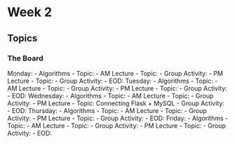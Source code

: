 # Week 2

## Topics


### The Board
Monday:
    - Algorithms
        - Topic: 
    - AM Lecture
        - Topic:
        - Group Activity:
    - PM Lecture
        - Topic:
        - Group Activity:
    - EOD:
Tuesday:
    - Algorithms
        - Topic: 
    - AM Lecture
        - Topic:
        - Group Activity:
    - PM Lecture
        - Topic:
        - Group Activity:
    - EOD:
Wednesday:
    - Algorithms
        - Topic: 
    - AM Lecture
        - Topic:
        - Group Activity:
    - PM Lecture
        - Topic: Connecting Flask + MySQL
        - Group Activity: 
    - EOD:
Thursday:
    - Algorithms
        - Topic: 
    - AM Lecture
        - Topic:
        - Group Activity:
    - PM Lecture
        - Topic:
        - Group Activity:
    - EOD:
Friday:
    - Algorithms
        - Topic: 
    - AM Lecture
        - Topic:
        - Group Activity:
    - PM Lecture
        - Topic:
        - Group Activity:
    - EOD: